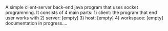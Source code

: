 A simple client-server back-end java program that uses socket programming. It consists of 4 main parts:
    1) client: the program that end user works with
    2) server: [empty]
    3) host: [empty]
    4) workspace: [empty] documentation in progress....
